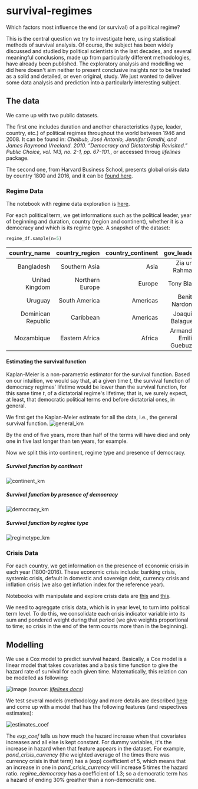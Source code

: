 # survival-regimes

Which factors most influence the end (or survival) of a political regime? 

This is the central question we try to investigate here, using statistical methods of survival analysis.  Of course, the subject has been widely discussed and studied by political scientists in the last decades, and several meaningful conclusions, made up from particularly different methodologies, have already been published. The exploratory analysis and modelling we did here doesn't aim neither to present conclusive insights nor to be treated as a solid and detailed, or even original, study. We just wanted to deliver some data analysis and prediction into a particularly interesting subject.

## The data

We came up with two public datasets. 

The first one includes duration and another characteristics (type, leader, country, etc.) of political regimes throughout the world between 1946 and 2008. It can be found in: *Cheibub, José Antonio, Jennifer Gandhi, and James Raymond Vreeland. 2010. “Democracy and Dictatorship Revisited.” Public Choice, vol. 143, no. 2-1, pp. 67-101.*, or accessed throug *lifelines* package.

The second one, from Harvard Business School, presents global crisis data by country 1800 and 2016, and it can be [found here](https://www.hbs.edu/behavioral-finance-and-financial-stability/data/Pages/global.aspx).

### Regime Data

The notebook with regime data exploration is [here](https://github.com/marcelzanetti/survival-regimes/blob/main/survival_regimes/ExploringRegimes.ipynb).

For each political term, we get informations such as the political leader, year of beginning and duration, country (region and continent), whether it is a democracy and which is its regime type. A snapshot of the dataset:

```python
regime_df.sample(n=5)
```
|       country_name |  country_region | country_continent |               gov_leader | regime_is_democracy |       regime_type | gov_start | gov_duration | gov_observed_regular_end |
|-------------------:|----------------:|------------------:|-------------------------:|--------------------:|------------------:|----------:|-------------:|-------------------------:|
|         Bangladesh |   Southern Asia |              Asia |            Zia ur-Rahman |       Non-democracy |     Military Dict |      1977 |            4 |                        0 |
|     United Kingdom | Northern Europe |            Europe |               Tony Blair |           Democracy | Parliamentary Dem |      1997 |           10 |                        1 |
|            Uruguay |   South America |          Americas |           Benito Nardone |           Democracy |  Presidential Dem |      1960 |            1 |                        1 |
| Dominican Republic |       Caribbean |          Americas |         Joaquin Balaguer |           Democracy |  Presidential Dem |      1986 |           10 |                        1 |
|         Mozambique |  Eastern Africa |            Africa | Armando Emïlio Guebuza   |       Non-democracy |     Civilian Dict |      2005 |            4 |                        0 |

#### Estimating the survival function

Kaplan-Meier is a non-parametric estimator for the survival function. Based on our intuition, we would say that, at a given time *t*, the survival function of democracy regimes' lifetime would be lower than the survival function, for this same time *t*, of a dictatorial regime's lifetime; that is, we surely expect, at least, that democratic political terms end before dictatorial ones, in general.

We first get the Kaplan-Meier estimate for all the data, i.e., the general survival function.
![general_km](https://user-images.githubusercontent.com/71240129/172071231-894a90ae-67fd-4b0b-b505-92f585ecca62.png)

By the end of five years, more than half of the terms will have died and only one in five last longer than ten years, for example.

Now we split this into continent, regime type and presence of democracy.

##### Survival function by continent

![continent_km](https://user-images.githubusercontent.com/71240129/172071742-a9b079e7-4694-46da-88da-39fb93604874.png)

##### Survival function by presence of democracy
![democracy_km](https://user-images.githubusercontent.com/71240129/172071782-4d8ee7eb-6cf7-4f99-aac4-48ce33978db2.png)

##### Survival function by regime type

![regimetype_km](https://user-images.githubusercontent.com/71240129/172071780-90128631-96c1-4610-9913-7518569aeac0.png)

### Crisis Data

For each country, we get information on the presence of economic crisis in each year (1800-2016). These economic crisis include: banking crisis, systemic crisis, default in domestic and sovereign debt, currency crisis and inflation crisis (we also get inflation index for the reference year). 

Notebooks with manipulate and explore crisis data are [this](https://github.com/marcelzanetti/survival-regimes/blob/main/survival_regimes/ExploringCrisis.ipynb) and [this](https://github.com/marcelzanetti/survival-regimes/blob/main/survival_regimes/FeatureEngineering.ipynb).

We need to agreggate crisis data, which is in year level, to turn into political term level. To do this, we consolidate each crisis indicator variable into its sum and pondered weight during that period (we give weights proportional to time; so crisis in the end of the term counts more than in the beginning).

## Modelling

We use a Cox model to predict survival hazard. Basically, a Cox model is a linear model that takes covariates and a basis time function to give the hazard rate of survival for each given time. Matematically, this relation can be modelled as following:

![image](https://user-images.githubusercontent.com/71240129/172072153-06766cec-eddb-4b51-93a6-16d5c55786fc.png)
*(source: [lifelines docs](https://lifelines.readthedocs.io/en/latest/Survival%20Regression.html))*

We test several models (methodology and more details are described [here](https://github.com/marcelzanetti/survival-regimes/blob/main/survival_regimes/Modelling.ipynb) and come up with a model that has the following features (and respectives estimates):

![estimates_coef](https://user-images.githubusercontent.com/71240129/172072651-78100c90-4cf5-409b-a129-847f42790051.png)

The *exp_coef* tells us how much the hazard increase when that covariates increases and all else is kept constant. For dummy variables, it's the increase in hazard when that feature appears in the dataset. For example, *pond_crisis_currency* (the weighted average of the times there was currency crisis in that term) has a (exp) coefficient of 5, which means that an increase in one in *pond_crisis_currency* will increase 5 times the hazard ratio. *regime_democracy* has a coefficient of 1.3; so a democratic term has a hazard of ending 30% greather than a non-democratic one.

